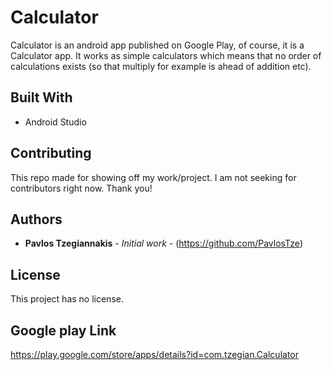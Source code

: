 # Calculator
Calculator is an android app published on Google Play, of course, it is a Calculator app. It works as simple calculators which means
that no order of calculations exists (so that multiply for example is ahead of addition etc).

## Built With

* Android Studio

## Contributing

This repo made for showing off my work/project. I am not seeking for contributors right now. Thank you!

## Authors

* **Pavlos Tzegiannakis** - *Initial work* - (https://github.com/PavlosTze)

## License

This project has no license. 

## Google play Link
https://play.google.com/store/apps/details?id=com.tzegian.Calculator
